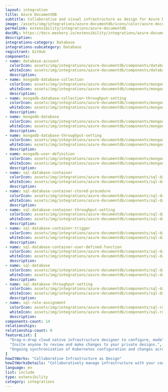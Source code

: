 ```yaml
---
layout: integration
title: Azure DocumentDB
subtitle: Collaborative and visual infrastructure as design for Azure DocumentDB
image: /assets/img/integrations/azure-documentdb/icons/color/azure-documentdb-color.svg
permalink: extensibility/integrations/azure-documentdb
docURL: https://docs.meshery.io/extensibility/integrations/azure-documentdb
description: 
integrations-category: Database
integrations-subcategory: Database
registrant: GitHub
components: 
- name: database-account
  colorIcon: assets/img/integrations/azure-documentdb/components/database-account/icons/color/database-account-color.svg
  whiteIcon: assets/img/integrations/azure-documentdb/components/database-account/icons/white/database-account-white.svg
  description: 
- name: mongodb-database-collection
  colorIcon: assets/img/integrations/azure-documentdb/components/mongodb-database-collection/icons/color/mongodb-database-collection-color.svg
  whiteIcon: assets/img/integrations/azure-documentdb/components/mongodb-database-collection/icons/white/mongodb-database-collection-white.svg
  description: 
- name: mongodb-database-collection-throughput-setting
  colorIcon: assets/img/integrations/azure-documentdb/components/mongodb-database-collection-throughput-setting/icons/color/mongodb-database-collection-throughput-setting-color.svg
  whiteIcon: assets/img/integrations/azure-documentdb/components/mongodb-database-collection-throughput-setting/icons/white/mongodb-database-collection-throughput-setting-white.svg
  description: 
- name: mongodb-database
  colorIcon: assets/img/integrations/azure-documentdb/components/mongodb-database/icons/color/mongodb-database-color.svg
  whiteIcon: assets/img/integrations/azure-documentdb/components/mongodb-database/icons/white/mongodb-database-white.svg
  description: 
- name: mongodb-database-throughput-setting
  colorIcon: assets/img/integrations/azure-documentdb/components/mongodb-database-throughput-setting/icons/color/mongodb-database-throughput-setting-color.svg
  whiteIcon: assets/img/integrations/azure-documentdb/components/mongodb-database-throughput-setting/icons/white/mongodb-database-throughput-setting-white.svg
  description: 
- name: mongodb-user-definition
  colorIcon: assets/img/integrations/azure-documentdb/components/mongodb-user-definition/icons/color/mongodb-user-definition-color.svg
  whiteIcon: assets/img/integrations/azure-documentdb/components/mongodb-user-definition/icons/white/mongodb-user-definition-white.svg
  description: 
- name: sql-database-container
  colorIcon: assets/img/integrations/azure-documentdb/components/sql-database-container/icons/color/sql-database-container-color.svg
  whiteIcon: assets/img/integrations/azure-documentdb/components/sql-database-container/icons/white/sql-database-container-white.svg
  description: 
- name: sql-database-container-stored-procedure
  colorIcon: assets/img/integrations/azure-documentdb/components/sql-database-container-stored-procedure/icons/color/sql-database-container-stored-procedure-color.svg
  whiteIcon: assets/img/integrations/azure-documentdb/components/sql-database-container-stored-procedure/icons/white/sql-database-container-stored-procedure-white.svg
  description: 
- name: sql-database-container-throughput-setting
  colorIcon: assets/img/integrations/azure-documentdb/components/sql-database-container-throughput-setting/icons/color/sql-database-container-throughput-setting-color.svg
  whiteIcon: assets/img/integrations/azure-documentdb/components/sql-database-container-throughput-setting/icons/white/sql-database-container-throughput-setting-white.svg
  description: 
- name: sql-database-container-trigger
  colorIcon: assets/img/integrations/azure-documentdb/components/sql-database-container-trigger/icons/color/sql-database-container-trigger-color.svg
  whiteIcon: assets/img/integrations/azure-documentdb/components/sql-database-container-trigger/icons/white/sql-database-container-trigger-white.svg
  description: 
- name: sql-database-container-user-defined-function
  colorIcon: assets/img/integrations/azure-documentdb/components/sql-database-container-user-defined-function/icons/color/sql-database-container-user-defined-function-color.svg
  whiteIcon: assets/img/integrations/azure-documentdb/components/sql-database-container-user-defined-function/icons/white/sql-database-container-user-defined-function-white.svg
  description: 
- name: sql-database
  colorIcon: assets/img/integrations/azure-documentdb/components/sql-database/icons/color/sql-database-color.svg
  whiteIcon: assets/img/integrations/azure-documentdb/components/sql-database/icons/white/sql-database-white.svg
  description: 
- name: sql-database-throughput-setting
  colorIcon: assets/img/integrations/azure-documentdb/components/sql-database-throughput-setting/icons/color/sql-database-throughput-setting-color.svg
  whiteIcon: assets/img/integrations/azure-documentdb/components/sql-database-throughput-setting/icons/white/sql-database-throughput-setting-white.svg
  description: 
- name: sql-role-assignment
  colorIcon: assets/img/integrations/azure-documentdb/components/sql-role-assignment/icons/color/sql-role-assignment-color.svg
  whiteIcon: assets/img/integrations/azure-documentdb/components/sql-role-assignment/icons/white/sql-role-assignment-white.svg
  description: 
components-count: 14
relationships: 
relationship-count: 0
featureList: [
  "Drag-n-drop cloud native infrastructure designer to configure, model, and deploy your workloads.",
  "Invite anyone to review and make changes to your private designs.",
  "Ongoing synchronization of Kubernetes configuration and changes across any number of clusters."
]
howItWorks: "Collaborative Infrastructure as Design"
howItWorksDetails: "Collaboratively manage infrastructure with your coworkers synchronously sharing the same designs."
language: en
list: include
type: extensibility
category: integrations
---
```

